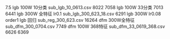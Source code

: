 7.5
lgb 100W 10分类 sub_lgb_10_0613.csv 8022 7058
lgb 100W 33分类 7013 6441
lgb 300W 全特征 lr0.1 sub_lgb_300_623_18.csv 6291
lgb 300W lr0.08 order1 
lgb 回归 sub_reg_300_623.csv 16264
dfm 300W全特征 sub_dfm_300_0704.csv 7749
dfm 100W 368特征 sub_dfm_33_0619_368.csv 6626 6369